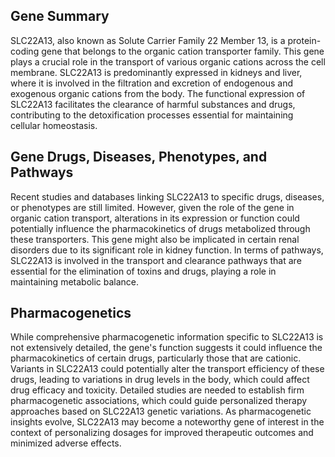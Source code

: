 ## Gene Summary
SLC22A13, also known as Solute Carrier Family 22 Member 13, is a protein-coding gene that belongs to the organic cation transporter family. This gene plays a crucial role in the transport of various organic cations across the cell membrane. SLC22A13 is predominantly expressed in kidneys and liver, where it is involved in the filtration and excretion of endogenous and exogenous organic cations from the body. The functional expression of SLC22A13 facilitates the clearance of harmful substances and drugs, contributing to the detoxification processes essential for maintaining cellular homeostasis.

## Gene Drugs, Diseases, Phenotypes, and Pathways
Recent studies and databases linking SLC22A13 to specific drugs, diseases, or phenotypes are still limited. However, given the role of the gene in organic cation transport, alterations in its expression or function could potentially influence the pharmacokinetics of drugs metabolized through these transporters. This gene might also be implicated in certain renal disorders due to its significant role in kidney function. In terms of pathways, SLC22A13 is involved in the transport and clearance pathways that are essential for the elimination of toxins and drugs, playing a role in maintaining metabolic balance.

## Pharmacogenetics
While comprehensive pharmacogenetic information specific to SLC22A13 is not extensively detailed, the gene's function suggests it could influence the pharmacokinetics of certain drugs, particularly those that are cationic. Variants in SLC22A13 could potentially alter the transport efficiency of these drugs, leading to variations in drug levels in the body, which could affect drug efficacy and toxicity. Detailed studies are needed to establish firm pharmacogenetic associations, which could guide personalized therapy approaches based on SLC22A13 genetic variations. As pharmacogenetic insights evolve, SLC22A13 may become a noteworthy gene of interest in the context of personalizing dosages for improved therapeutic outcomes and minimized adverse effects.